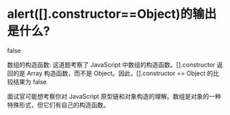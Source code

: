 # alert([].constructor==Object)的输出是什么? 

false

数组的构造函数: 这道题考察了 JavaScript 中数组的构造函数。[].constructor 返回的是 Array 构造函数，而不是 Object。因此，[].constructor == Object 的比较结果为 false

面试官可能想考察你对 JavaScript 原型链和对象构造的理解。数组是对象的一种特殊形式，但它们有自己的构造函数。

